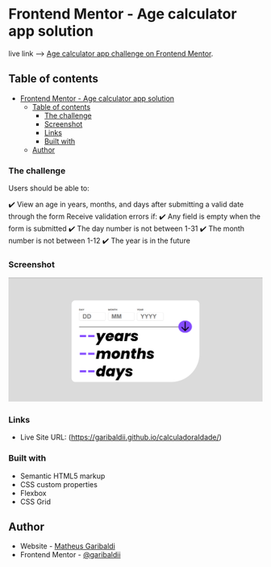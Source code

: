 # Frontend Mentor - Age calculator app solution

live link --> [Age calculator app challenge on Frontend Mentor](https://garibaldii.github.io/calculadoraIdade/). 

## Table of contents

- [Frontend Mentor - Age calculator app solution](#frontend-mentor---age-calculator-app-solution)
  - [Table of contents](#table-of-contents)
    - [The challenge](#the-challenge)
    - [Screenshot](#screenshot)
    - [Links](#links)
    - [Built with](#built-with)
  - [Author](#author)


### The challenge

Users should be able to:

✔️ View an age in years, months, and days after submitting a valid date through the form
 Receive validation errors if:
  ✔️ Any field is empty when the form is submitted
  ✔️ The day number is not between 1-31
  ✔️ The month number is not between 1-12
  ✔️ The year is in the future

### Screenshot

![](./img/screenshot%20calculadora.PNG)


### Links

- Live Site URL: (https://garibaldii.github.io/calculadoraIdade/)


### Built with

- Semantic HTML5 markup
- CSS custom properties
- Flexbox
- CSS Grid


## Author

- Website - [Matheus Garibaldi](https://garibaldii.github.io/meu-primeiro-portfolio/)
- Frontend Mentor - [@garibaldii](https://www.frontendmentor.io/profile/garibaldii)

